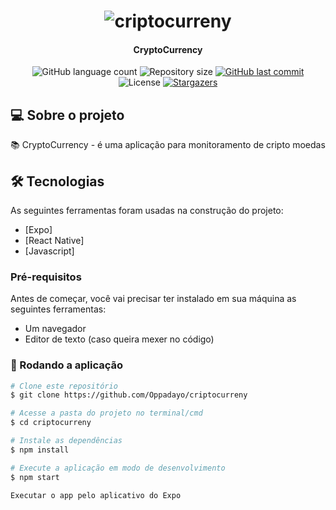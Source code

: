 <h1 align="center">
    <img alt="criptocurreny" title="#criptocurreny" src="./assets/criptocurrency.gif" />
</h1>

<h4 align="center"> 
	CryptoCurrency
</h4>

<p align="center">
  <img alt="GitHub language count" src="https://img.shields.io/github/languages/count/Oppadayo/criptocurreny?color=%2304D361">

  <img alt="Repository size" src="https://img.shields.io/github/repo-size/Oppadayo/criptocurreny">	
  
  <a href="https://github.com/Oppadayo/criptocurreny/commits/master">
    <img alt="GitHub last commit" src="https://img.shields.io/github/last-commit/Oppadayo/criptocurreny">
  </a>

  <img alt="License" src="https://img.shields.io/badge/license-MIT-brightgreen">
   <a href="https://github.com/Oppadayo/criptocurreny/stargazers">
    <img alt="Stargazers" src="https://img.shields.io/github/stars/Oppadayo/criptocurreny?style=social">
  </a>
</p>


## 💻 Sobre o projeto

📚 CryptoCurrency - é uma aplicação para monitoramento de cripto moedas


## 🛠 Tecnologias

As seguintes ferramentas foram usadas na construção do projeto:

- [Expo]
- [React Native]
- [Javascript]

### Pré-requisitos

Antes de começar, você vai precisar ter instalado em sua máquina as seguintes ferramentas:
- Um navegador
- Editor de texto (caso queira mexer no código)

### 🧭 Rodando a aplicação

```bash
# Clone este repositório
$ git clone https://github.com/Oppadayo/criptocurreny

# Acesse a pasta do projeto no terminal/cmd
$ cd criptocurreny

# Instale as dependências
$ npm install

# Execute a aplicação em modo de desenvolvimento
$ npm start

Executar o app pelo aplicativo do Expo


